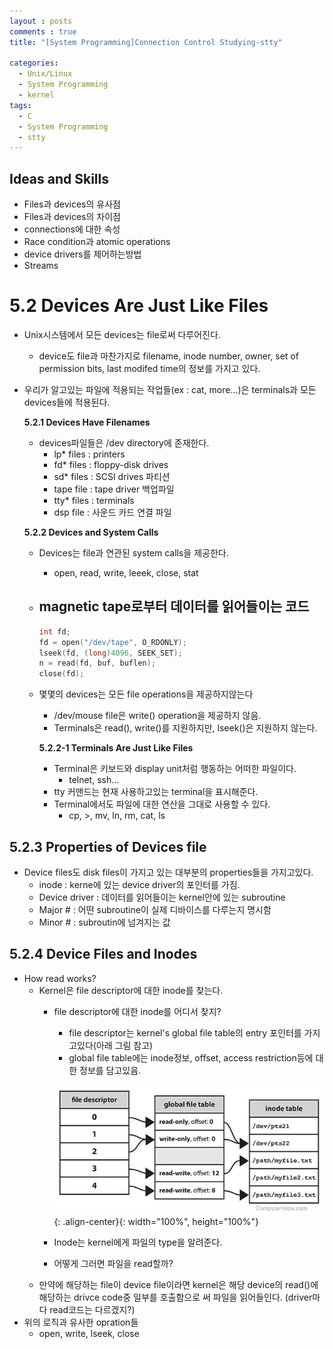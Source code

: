 ```yaml
---
layout : posts
comments : true
title: "[System Programming]Connection Control Studying-stty"

categories:
  - Unix/Linux
  - System Programming
  - kernel
tags:
  - C
  - System Programming
  - stty
---
```



## Ideas and Skills

- Files과 devices의 유사점
- Files과 devices의 차이점
- connections에 대한 속성
- Race condition과 atomic operations
- device drivers를 제어하는방법
- Streams

# 5.2 Devices Are Just Like Files

- Unix시스템에서 모든 devices는 file로써 다루어진다.
    - device도 file과 마찬가지로 filename, inode number, owner, set of permission bits, last modifed time의 정보를 가지고 있다.
- 우리가 알고있는 파일에 적용되는 작업들(ex : cat, more...)은 terminals과 모든 devices들에 적용된다.


    **5.2.1 Devices Have Filenames**

    - devices파일들은 /dev directory에 존재한다.
        - lp* files : printers
        - fd* files : floppy-disk drives
        - sd* files : SCSI drives 파티션
        - tape file : tape driver 백업파일
        - tty* files : terminals
        - dsp file : 사운드 카드 연결 파일


    **5.2.2 Devices and System Calls**

    - Devices는 file과 연관된 system calls을 제공한다.
        - open, read, write, leeek, close, stat
    - magnetic tape로부터 데이터를 읽어들이는 코드
        -

        ```c
        int fd;
        fd = open("/dev/tape", O_RDONLY);
        lseek(fd, (long)4096, SEEK_SET);
        n = read(fd, buf, buflen);
        close(fd);
        ```

    - 몇몇의 devices는 모든 file operations을 제공하지않는다
        - /dev/mouse file은 write() operation을 제공하지 않음.
        - Terminals은 read(), write()를 지원하지만, lseek()은 지원하지 않는다.

        **5.2.2-1 Terminals Are Just Like Files**

        - Terminal은 키보드와 display unit처럼 행동하는 어떠한 파일이다.
            - telnet, ssh...
        - tty 커맨드는 현재 사용하고있는 terminal을 표시해준다.
        - Terminal에서도 파일에 대한 연산을 그대로 사용할 수 있다.
            - cp, >, mv, ln, rm, cat, ls

## 5.2.3 Properties of Devices file

- Device files도 disk files이 가지고 있는 대부분의 properties들을 가지고있다.
    - inode : kerne에 있는 device driver의 포인터를 가짐.
    - Device driver : 데이터를 읽어들이는 kernel안에 있는 subroutine
    - Major # : 어떤 subroutine이 실제 디바이스를 다루는지 명시함
    - Minor # : subroutin에 넘겨지는 값

## 5.2.4 Device Files and Inodes

- How read works?
    - Kernel은 file descriptor에 대한 inode를 찾는다.
        - file descriptor에 대한 inode를 어디서 찾지?
            - file descriptor는 kernel's global file table의 entry 포인터를 가지고있다(아래 그림 참고)
            - global file table에는 inode정보, offset, access restriction등에 대한 정보를 담고있음.

            ![fd.png](/assets/images/posts/2021-10-15/fd.png){: .align-center}{: width="100%", height="100%"}

        - Inode는 kernel에게 파일의 type을 알려준다.
        - 어떻게 그러면 파일을 read할까?
    - 만약에 해당하는 file이 device file이라면 kernel은 해당 device의 read()에 해당하는 drivce code중 일부를 호출함으로 써 파일을 읽어들인다. (driver마다 read코드는 다르겠지?)
- 위의 로직과 유사한 opration들
    - open, write, lseek, close
